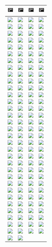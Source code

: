 | &#128444; | &#128444; | &#128444; | &#128444; |
|  ---  |  ---  |  ---  |  ---  |
| ![](https://codeberg.org/crimeflare/cloudflare-tor/raw/branch/master/image/2020_07_cloudflaredown.jpg) | ![](https://codeberg.org/crimeflare/cloudflare-tor/raw/branch/master/image/accdenied.jpg) | ![](https://codeberg.org/crimeflare/cloudflare-tor/raw/branch/master/image/annoyed.jpg) | ![](https://codeberg.org/crimeflare/cloudflare-tor/raw/branch/master/image/anonexist.jpg) |
| ![](https://codeberg.org/crimeflare/cloudflare-tor/raw/branch/master/image/aonurjm.jpg) | ![](https://codeberg.org/crimeflare/cloudflare-tor/raw/branch/master/image/apology.jpg) | ![](https://codeberg.org/crimeflare/cloudflare-tor/raw/branch/master/image/banvpn.jpg) | ![](https://codeberg.org/crimeflare/cloudflare-tor/raw/branch/master/image/banvpn2.jpg) |
| ![](https://codeberg.org/crimeflare/cloudflare-tor/raw/branch/master/image/blockedbyjustin.jpg) | ![](https://codeberg.org/crimeflare/cloudflare-tor/raw/branch/master/image/blockedbymatthewprince.jpg) | ![](https://codeberg.org/crimeflare/cloudflare-tor/raw/branch/master/image/blockedbymatthewprince2.jpg) | ![](https://codeberg.org/crimeflare/cloudflare-tor/raw/branch/master/image/border_patrol.jpg) |
| ![](https://codeberg.org/crimeflare/cloudflare-tor/raw/branch/master/image/browdifftbcx.gif) | ![](https://codeberg.org/crimeflare/cloudflare-tor/raw/branch/master/image/browserdiff.jpg) | ![](https://codeberg.org/crimeflare/cloudflare-tor/raw/branch/master/image/butitsdown.jpg) | ![](https://codeberg.org/crimeflare/cloudflare-tor/raw/branch/master/image/cf_deleteandkeep.jpg) |
| ![](https://codeberg.org/crimeflare/cloudflare-tor/raw/branch/master/image/cfblockbothuman.jpg) | ![](https://codeberg.org/crimeflare/cloudflare-tor/raw/branch/master/image/cfbloghtmledit.jpg) | ![](https://codeberg.org/crimeflare/cloudflare-tor/raw/branch/master/image/cfcenrev_01.jpg) | ![](https://codeberg.org/crimeflare/cloudflare-tor/raw/branch/master/image/cfcenrev_02.jpg) |
| ![](https://codeberg.org/crimeflare/cloudflare-tor/raw/branch/master/image/cfcenrev_03.jpg) | ![](https://codeberg.org/crimeflare/cloudflare-tor/raw/branch/master/image/cfdnsprob.jpg) | ![](https://codeberg.org/crimeflare/cloudflare-tor/raw/branch/master/image/cfdonate.jpg) | ![](https://codeberg.org/crimeflare/cloudflare-tor/raw/branch/master/image/cfdown2019.jpg) |
| ![](https://codeberg.org/crimeflare/cloudflare-tor/raw/branch/master/image/cfdowncfcom.jpg) | ![](https://codeberg.org/crimeflare/cloudflare-tor/raw/branch/master/image/cfdox_dox.jpg) | ![](https://codeberg.org/crimeflare/cloudflare-tor/raw/branch/master/image/cfdox_ex1.jpg) | ![](https://codeberg.org/crimeflare/cloudflare-tor/raw/branch/master/image/cfdox_ex2.jpg) |
| ![](https://codeberg.org/crimeflare/cloudflare-tor/raw/branch/master/image/cfdox_kill.jpg) | ![](https://codeberg.org/crimeflare/cloudflare-tor/raw/branch/master/image/cfdox_swat.jpg) | ![](https://codeberg.org/crimeflare/cloudflare-tor/raw/branch/master/image/cfdox_threat.jpg) | ![](https://codeberg.org/crimeflare/cloudflare-tor/raw/branch/master/image/cfdox_what.jpg) |
| ![](https://codeberg.org/crimeflare/cloudflare-tor/raw/branch/master/image/cferr1010bsig.jpg) | ![](https://codeberg.org/crimeflare/cloudflare-tor/raw/branch/master/image/cferr1016.jpg) | ![](https://codeberg.org/crimeflare/cloudflare-tor/raw/branch/master/image/cferr1016sp.jpg) | ![](https://codeberg.org/crimeflare/cloudflare-tor/raw/branch/master/image/cfhelp204144518.jpg) |
| ![](https://codeberg.org/crimeflare/cloudflare-tor/raw/branch/master/image/cfhelpforum.jpg) | ![](https://codeberg.org/crimeflare/cloudflare-tor/raw/branch/master/image/cfisnotanoption.jpg) | ![](https://codeberg.org/crimeflare/cloudflare-tor/raw/branch/master/image/cfmarketshare.jpg) | ![](https://codeberg.org/crimeflare/cloudflare-tor/raw/branch/master/image/cfsiryoublocked.jpg) |
| ![](https://codeberg.org/crimeflare/cloudflare-tor/raw/branch/master/image/cfspam01.jpg) | ![](https://codeberg.org/crimeflare/cloudflare-tor/raw/branch/master/image/cfspam02.jpg) | ![](https://codeberg.org/crimeflare/cloudflare-tor/raw/branch/master/image/cfspam03.jpg) | ![](https://codeberg.org/crimeflare/cloudflare-tor/raw/branch/master/image/cfspambrittany.jpg) |
| ![](https://codeberg.org/crimeflare/cloudflare-tor/raw/branch/master/image/cfspamtwtr.jpg) | ![](https://codeberg.org/crimeflare/cloudflare-tor/raw/branch/master/image/cfstrengthdata.jpg) | ![](https://codeberg.org/crimeflare/cloudflare-tor/raw/branch/master/image/cftestgoogle.jpg) | ![](https://codeberg.org/crimeflare/cloudflare-tor/raw/branch/master/image/cftmnt.jpg) |
| ![](https://codeberg.org/crimeflare/cloudflare-tor/raw/branch/master/image/cfublock.jpg) | ![](https://codeberg.org/crimeflare/cloudflare-tor/raw/branch/master/image/cfviopl_notdel.jpg) | ![](https://codeberg.org/crimeflare/cloudflare-tor/raw/branch/master/image/cfviopl_tp.jpg) | ![](https://codeberg.org/crimeflare/cloudflare-tor/raw/branch/master/image/cfvotm_01.jpg) |
| ![](https://codeberg.org/crimeflare/cloudflare-tor/raw/branch/master/image/cfvotm_02.jpg) | ![](https://codeberg.org/crimeflare/cloudflare-tor/raw/branch/master/image/cfwontobey.jpg) | ![](https://codeberg.org/crimeflare/cloudflare-tor/raw/branch/master/image/changeorgasn.jpg) | ![](https://codeberg.org/crimeflare/cloudflare-tor/raw/branch/master/image/changeorgtor.jpg) |
| ![](https://codeberg.org/crimeflare/cloudflare-tor/raw/branch/master/image/chinaphone.jpg) | ![](https://codeberg.org/crimeflare/cloudflare-tor/raw/branch/master/image/cloudflare_with_ddosguard.jpg) | ![](https://codeberg.org/crimeflare/cloudflare-tor/raw/branch/master/image/cloudflarechina.jpg) | ![](https://codeberg.org/crimeflare/cloudflare-tor/raw/branch/master/image/cloudflaredearuser.jpg) |
| ![](https://codeberg.org/crimeflare/cloudflare-tor/raw/branch/master/image/cloudflareinternalerror.jpg) | ![](https://codeberg.org/crimeflare/cloudflare-tor/raw/branch/master/image/cloudflareoutage-2020.jpg) | ![](https://codeberg.org/crimeflare/cloudflare-tor/raw/branch/master/image/crimeflare-logo.png) | ![](https://codeberg.org/crimeflare/cloudflare-tor/raw/branch/master/image/dhssaid.jpg) |
| ![](https://codeberg.org/crimeflare/cloudflare-tor/raw/branch/master/image/dnsfailtest.jpg) | ![](https://codeberg.org/crimeflare/cloudflare-tor/raw/branch/master/image/eastdakota_1273277839102656515.jpg) | ![](https://codeberg.org/crimeflare/cloudflare-tor/raw/branch/master/image/edw_snow.jpg) | ![](https://codeberg.org/crimeflare/cloudflare-tor/raw/branch/master/image/federalinterest.jpg) |
| ![](https://codeberg.org/crimeflare/cloudflare-tor/raw/branch/master/image/fedup_fucking_hcaptcha.jpg) | ![](https://codeberg.org/crimeflare/cloudflare-tor/raw/branch/master/image/firefox-cloudflare-dns-settings.jpg) | ![](https://codeberg.org/crimeflare/cloudflare-tor/raw/branch/master/image/firefoxdns.jpg) | ![](https://codeberg.org/crimeflare/cloudflare-tor/raw/branch/master/image/fixthedamn.jpg) |
| ![](https://codeberg.org/crimeflare/cloudflare-tor/raw/branch/master/image/freemoldybread.jpg) | ![](https://codeberg.org/crimeflare/cloudflare-tor/raw/branch/master/image/goodorbad.jpg) | ![](https://codeberg.org/crimeflare/cloudflare-tor/raw/branch/master/image/googlerecaptcha.jpg) | ![](https://codeberg.org/crimeflare/cloudflare-tor/raw/branch/master/image/hcaptcha_abrv.jpg) |
| ![](https://codeberg.org/crimeflare/cloudflare-tor/raw/branch/master/image/hcaptcha_chrome.jpg) | ![](https://codeberg.org/crimeflare/cloudflare-tor/raw/branch/master/image/honeypot.gif) | ![](https://codeberg.org/crimeflare/cloudflare-tor/raw/branch/master/image/howcfwork.jpg) | ![](https://codeberg.org/crimeflare/cloudflare-tor/raw/branch/master/image/howvpnwork.jpg) |
| ![](https://codeberg.org/crimeflare/cloudflare-tor/raw/branch/master/image/htmlalertcloudflare.jpg) | ![](https://codeberg.org/crimeflare/cloudflare-tor/raw/branch/master/image/htmlalertcloudflare2.jpg) | ![](https://codeberg.org/crimeflare/cloudflare-tor/raw/branch/master/image/iminurtls.jpg) | ![](https://codeberg.org/crimeflare/cloudflare-tor/raw/branch/master/image/imnotarobot.gif) |
| ![](https://codeberg.org/crimeflare/cloudflare-tor/raw/branch/master/image/imnotarobot.jpg) | ![](https://codeberg.org/crimeflare/cloudflare-tor/raw/branch/master/image/imunify360.jpg) | ![](https://codeberg.org/crimeflare/cloudflare-tor/raw/branch/master/image/isatpreview.jpg) | ![](https://codeberg.org/crimeflare/cloudflare-tor/raw/branch/master/image/ismmpreview.jpg) |
| ![](https://codeberg.org/crimeflare/cloudflare-tor/raw/branch/master/image/itsreallythatbad.jpg) | ![](https://codeberg.org/crimeflare/cloudflare-tor/raw/branch/master/image/iusetor_alith.jpg) | ![](https://codeberg.org/crimeflare/cloudflare-tor/raw/branch/master/image/liberapay.jpg) | ![](https://codeberg.org/crimeflare/cloudflare-tor/raw/branch/master/image/lynx_cloudflare.gif) |
| ![](https://codeberg.org/crimeflare/cloudflare-tor/raw/branch/master/image/matthew_prince.jpg) | ![](https://codeberg.org/crimeflare/cloudflare-tor/raw/branch/master/image/notfastervpn.jpg) | ![](https://codeberg.org/crimeflare/cloudflare-tor/raw/branch/master/image/nsaslide_prismcorp.gif) | ![](https://codeberg.org/crimeflare/cloudflare-tor/raw/branch/master/image/omsappl.jpg) |
| ![](https://codeberg.org/crimeflare/cloudflare-tor/raw/branch/master/image/omsdroid.jpg) | ![](https://codeberg.org/crimeflare/cloudflare-tor/raw/branch/master/image/omsirl.jpg) | ![](https://codeberg.org/crimeflare/cloudflare-tor/raw/branch/master/image/omsirl2.jpg) | ![](https://codeberg.org/crimeflare/cloudflare-tor/raw/branch/master/image/omsjsck.jpg) |
| ![](https://codeberg.org/crimeflare/cloudflare-tor/raw/branch/master/image/omsnote.jpg) | ![](https://codeberg.org/crimeflare/cloudflare-tor/raw/branch/master/image/omsstream.jpg) | ![](https://codeberg.org/crimeflare/cloudflare-tor/raw/branch/master/image/onemorestep.jpg) | ![](https://codeberg.org/crimeflare/cloudflare-tor/raw/branch/master/image/opennic.jpg) |
| ![](https://codeberg.org/crimeflare/cloudflare-tor/raw/branch/master/image/people.jpg) | ![](https://codeberg.org/crimeflare/cloudflare-tor/raw/branch/master/image/peopledonotthink.jpg) | ![](https://codeberg.org/crimeflare/cloudflare-tor/raw/branch/master/image/pizza.jpg) | ![](https://codeberg.org/crimeflare/cloudflare-tor/raw/branch/master/image/prism_gfe.jpg) |
| ![](https://codeberg.org/crimeflare/cloudflare-tor/raw/branch/master/image/prismattnsa.jpg) | ![](https://codeberg.org/crimeflare/cloudflare-tor/raw/branch/master/image/rssfeedovercf.jpg) | ![](https://codeberg.org/crimeflare/cloudflare-tor/raw/branch/master/image/runbeforeitstoolate.jpg) | ![](https://codeberg.org/crimeflare/cloudflare-tor/raw/branch/master/image/shadycloudflare.jpg) |
| ![](https://codeberg.org/crimeflare/cloudflare-tor/raw/branch/master/image/siteground.jpg) | ![](https://codeberg.org/crimeflare/cloudflare-tor/raw/branch/master/image/sniff2.gif) | ![](https://codeberg.org/crimeflare/cloudflare-tor/raw/branch/master/image/sorry.jpg) | ![](https://codeberg.org/crimeflare/cloudflare-tor/raw/branch/master/image/stopcf.jpg) |
| ![](https://codeberg.org/crimeflare/cloudflare-tor/raw/branch/master/image/tor_nontor_diff.jpg) | ![](https://codeberg.org/crimeflare/cloudflare-tor/raw/branch/master/image/twe_dz.jpg) | ![](https://codeberg.org/crimeflare/cloudflare-tor/raw/branch/master/image/twe_eptg.jpg) | ![](https://codeberg.org/crimeflare/cloudflare-tor/raw/branch/master/image/twe_ial.jpg) |
| ![](https://codeberg.org/crimeflare/cloudflare-tor/raw/branch/master/image/twe_jb.jpg) | ![](https://codeberg.org/crimeflare/cloudflare-tor/raw/branch/master/image/twe_lb.jpg) | ![](https://codeberg.org/crimeflare/cloudflare-tor/raw/branch/master/image/usershoulddecide.jpg) | ![](https://codeberg.org/crimeflare/cloudflare-tor/raw/branch/master/image/watcloudflare.jpg) |
| ![](https://codeberg.org/crimeflare/cloudflare-tor/raw/branch/master/image/wearetrulysorry.jpg) | ![](https://codeberg.org/crimeflare/cloudflare-tor/raw/branch/master/image/whoismp.jpg) | ![](https://codeberg.org/crimeflare/cloudflare-tor/raw/branch/master/image/whousetor.jpg) | ![](https://codeberg.org/crimeflare/cloudflare-tor/raw/branch/master/image/whydoihavetosolveacaptcha.jpg) |
| ![](https://codeberg.org/crimeflare/cloudflare-tor/raw/branch/master/image/word_cloudflarefree.jpg) | ![](https://codeberg.org/crimeflare/cloudflare-tor/raw/branch/master/image/wtfcf.jpg) |  |  |